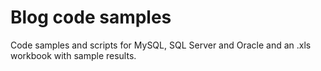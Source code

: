 # Blog code samples
Code samples and scripts for MySQL, SQL Server and Oracle and an .xls workbook with sample results. 
